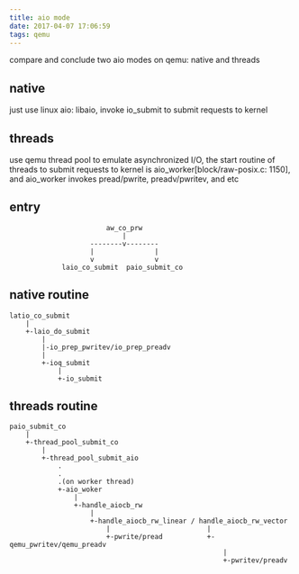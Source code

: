 ```yaml
---
title: aio mode
date: 2017-04-07 17:06:59
tags: qemu
---
```


  compare and conclude two aio modes on qemu: native and threads

<!-- more -->

## native
  just use linux aio: libaio, invoke io_submit to submit requests to kernel

## threads
  use qemu thread pool to emulate asynchronized I/O, the start routine of threads to submit requests to kernel is aio_worker[block/raw-posix.c: 1150], and aio_worker invokes pread/pwrite, preadv/pwritev, and etc

## entry
                            aw_co_prw
                                |
                        --------v--------
                        |               |
                        v               v
                 laio_co_submit  paio_submit_co

## native routine
    latio_co_submit
        |
        +-laio_do_submit
            |
            |-io_prep_pwritev/io_prep_preadv
            |
            +-ioq_submit
                |
                +-io_submit

## threads routine
    paio_submit_co
        |
        +-thread_pool_submit_co
            |
            +-thread_pool_submit_aio
                .
                .
                .(on worker thread)
                +-aio_woker
                    |
                    +-handle_aiocb_rw
                        |
                        +-handle_aiocb_rw_linear / handle_aiocb_rw_vector
                            |                        |
                            +-pwrite/pread           +-qemu_pwritev/qemu_preadv
                                                         |
                                                         +-pwritev/preadv

